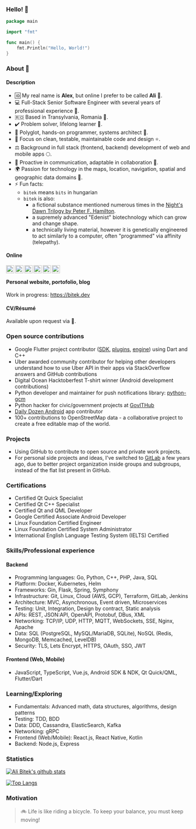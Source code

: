### Hello! 👋
```go
package main

import "fmt"

func main() {
	fmt.Println("Hello, World!")
}
```

### About :seedling:
#### Description
- :id: My real name is **Alex**, but online I prefer to be called **Ali** :man:.
- :computer: Full-Stack Senior Software Engineer with several years of professional experience :microscope:.
- :romania: Based in Transylvania, Romania :herb:.
- :heavy_check_mark: Problem solver, lifelong learner :book:.
- :hammer: Polyglot, hands-on programmer, systems architect :toolbox:.
- :sunflower: Focus on clean, testable, maintainable code and design :star:.
- :balance_scale: Background in full stack (frontend, backend) development of web and mobile apps :full_moon:.
- :loudspeaker: Proactive in communication, adaptable in collaboration :link:.
- :earth_africa: Passion for technology in the maps, location, navigation, spatial and geographic data domains :blossom:.
- ⚡ Fun facts: 
  - `bitek` means `bits` in hungarian 
  - `bitek` is also:
  	- a fictional substance mentioned numerous times in the [Night's Dawn Trilogy by Peter F. Hamilton](https://en.wikipedia.org/wiki/The_Night%27s_Dawn_Trilogy). 
  	- a supremely advanced "Edenist" biotechnology which can grow and change shape. 
  	- a technically living material, however it is genetically engineered to act similarly to a computer, often "programmed" via affinity (telepathy).

#### Online
<a href="https://github.com/alibitek"><img align="left" alt="Ali Bitek's Github" width="22px" src="https://cdn.jsdelivr.net/npm/simple-icons@v3/icons/github.svg" /></a><a href="https://gitlab.com/users/alibitek/groups"> <img align="left" alt="Ali Bitek's GitLab" width="22px" src="https://cdn.jsdelivr.net/npm/simple-icons@v3/icons/gitlab.svg" /> </a> <a href="https://stackoverflow.com/users/313113/bitek?tab=topactivity"> <img align="left" alt="Ali Bitek's StackOverflow" width="22px" src="https://cdn.jsdelivr.net/npm/simple-icons@v3/icons/stackoverflow.svg" /></a> <a href="https://leetcode.com/alibitek/"><img align="left" alt="Ajay's Hackerrank" width="22px" src="https://cdn.jsdelivr.net/npm/simple-icons@v3/icons/leetcode.svg" /></a> <a href="https://www.hackerrank.com/alibitek"><img align="left" alt="Ajay's Hackerrank" width="22px" src="https://cdn.jsdelivr.net/npm/simple-icons@v3/icons/hackerrank.svg" /></a> <a href="https://twitter.com/AliBitek"><img align="left" alt="Ali Bitek's Twitter" width="22px" src="https://cdn.jsdelivr.net/npm/simple-icons@v3/icons/twitter.svg" /></a><br/>

#### Personal website, portofolio, blog
Work in progress: https://bitek.dev

#### CV/Résumé
Available upon request via :email:.

### Open source contributions
- Google Flutter project contributor ([SDK](https://github.com/flutter/flutter), [plugins](https://github.com/flutter/plugins), [engine](https://github.com/flutter/engine)) using Dart and C++  
- Uber awarded community contributor for helping other developers understand how to use Uber API in their apps via StackOverflow answers and GitHub contributions  
- Digital Ocean Hacktoberfest T-shirt winner (Android development contributions)  
- Python developer and maintainer for push notifications library: [python-gcm](https://github.com/geeknam/python-gcm)  
- Python hacker for civic/government projects at [GovITHub](https://github.com/gov-ithub)  
- [Daily Dozen Android](https://github.com/nutritionfactsorg/daily-dozen-android) app contributor  
- 100+ contributions to OpenStreetMap data - a collaborative project to create a free editable map of the world.

### Projects
- Using GitHub to contribute to open source and private work projects.
- For personal side projects and ideas, I've switched to [GitLab](https://gitlab.com/alibitek) a few years ago, due to better project organization inside groups and subgroups, instead of the flat list present in GitHub.

### Certifications
- Certified Qt Quick Specialist
- Certified Qt C++ Specialist
- Certified Qt and QML Developer
- Google Certified Associate Android Developer
- Linux Foundation Certified Engineer
- Linux Foundation Certified System Administrator
- International English Language Testing System (IELTS) Certified 

### Skills/Professional experience

#### Backend
- Programming languages: Go, Python, C++, PHP, Java, SQL  
- Platform: Docker, Kubernetes, Helm 
- Frameworks: Gin, Flask, Spring, Symphony
- Infrastructure: Git, Linux, Cloud (AWS, GCP), Terraform, GitLab, Jenkins  
- Architecture: MVC, Asynchronous, Event driven, Microservices  
- Testing: Unit, Integration, Design by contract, Static analysis  
- APIs: REST, JSON:API, OpenAPI, Protobuf, DBus, XML  
- Networking: TCP/IP, UDP, HTTP, MQTT, WebSockets, SSE, Nginx, Apache
- Data: SQL (PostgreSQL, MySQL/MariaDB, SQLite), NoSQL (Redis, MongoDB, Memcached, LevelDB)  
- Security: TLS, Lets Encrypt, HTTPS, OAuth, SSO, JWT  

#### Frontend (Web, Mobile)
- JavaScript, TypeScript, Vue.js, Android SDK & NDK, Qt Quick/QML, Flutter/Dart

### Learning/Exploring
- Fundamentals: Advanced math, data structures, algorithms, design patterns
- Testing: TDD, BDD
- Data: DDD, Cassandra, ElasticSearch, Kafka
- Networking: gRPC
- Frontend (Web/Mobile): React.js, React Native, Kotlin
- Backend: Node.js, Express

### Statistics
[![Ali Bitek's github stats](https://github-readme-stats.vercel.app/api?username=alibitek&count_private=true&show_icons=true)](https://github.com/alibitek)

[![Top Langs](https://github-readme-stats.vercel.app/api/top-langs/?username=alibitek)](https://github.com/alibitek)

### Motivation
> :bike: Life is like riding a bicycle. To keep your balance, you must keep moving!  

<!--
**alibitek/alibitek** is a ✨ _special_ ✨ repository because its `README.md` (this file) appears on your GitHub profile.

Here are some ideas to get you started:

- 🔭 I’m currently working on ...
- 🌱 I’m currently learning ...
- 👯 I’m looking to collaborate on ...
- 🤔 I’m looking for help with ...
- 💬 Ask me about ...
- 📫 How to reach me: ...
- 😄 Pronouns: ...
- ⚡ Fun fact: ...
-->
